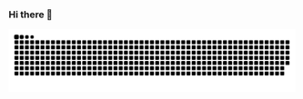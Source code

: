 ### Hi there 👋

<picture>
  <source media="(prefers-color-scheme: dark)" srcset="https://raw.githubusercontent.com/JoyLau/JoyLau/output/github-contribution-grid-snake-dark.svg">
  <source media="(prefers-color-scheme: light)" srcset="https://raw.githubusercontent.com/JoyLau/JoyLau/output/github-contribution-grid-snake.svg">
  <img alt="github contribution grid snake animation" src="https://raw.githubusercontent.com/JoyLau/JoyLau/output/github-contribution-grid-snake.svg">
</picture>
